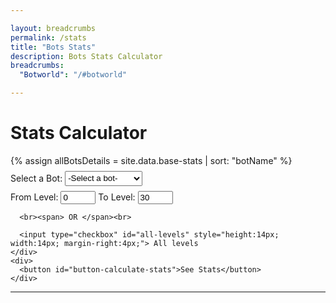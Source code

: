 ```yaml
---

layout: breadcrumbs
permalink: /stats
title: "Bots Stats"
description: Bots Stats Calculator
breadcrumbs:
  "Botworld": "/#botworld"

---
```


<!--- HTML Code -->
<div id="stats-page">
  <h1>Stats Calculator</h1>
  {% assign allBotsDetails = site.data.base-stats | sort: "botName" %}
  <div id="stats-input-section" style="margin: 8px 0px;">
    <div id="bot-input">
      <label for="selected-bot" required>Select a Bot:</label>
      <select id="selected-bot" style="height: 24px;">
        <option value="default"> -Select a bot- </option>
        {% for bot in allBotsDetails %}
          <option value="{{ bot.botName }}">{{ bot.botName }}</option>
        {% endfor %}
      </select>
    </div>
    <div id="levels-input" style="margin: 8px 0px;">
      <label for="from-level">From Level:</label>
      <input type="number" id="from-level" value="0" min="0" max="29">
      <label for="to-level">To Level:</label>
      <input type="number" id="to-level" value="30" min="1" max="30">

      <br><span> OR </span><br>

      <input type="checkbox" id="all-levels" style="height:14px; width:14px; margin-right:4px;"> All levels
    </div>
    <div>
      <button id="button-calculate-stats">See Stats</button>
    </div>
  </div>
  
  <hr>
  
  <div id="results-section" style="display:none;">
    <div id="results-title">
      <h2 class="bot-name"></h2>
    </div>
    <div id="results-data">
      <table id="results-table">
        <thead>
            <tr>
                <th>Level</th>
                <th>HP</th>
                <th>Attack</th>
                <th>DPS</th>
            </tr>
        </thead>
        <tbody>
        </tbody>
      </table>
    </div>
  </div>
</div>

<!--- Javascript Code -->
<script>
  // Grab all bot stats and details in data file from "_data/base-stats.json"
  const botsDetails = {{ allBotsDetails | jsonify }};
  var resultsSection = document.getElementById('results');
  const calculateButton = document.getElementById('button-calculate-stats');
  calculateButton.addEventListener("click", () => {  
    seeStats();
  });
  const allLevelsCheckbox = document.getElementById('all-levels');
  allLevelsCheckbox.addEventListener("change", () => {
    let fromValue = document.getElementById('from-level');
    let toValue = document.getElementById('to-level');
    if(allLevelsCheckbox.checked) {
      fromValue.disabled = true;
      toValue.disabled = true;
    }
    else {
      fromValue.disabled = false;
      toValue.disabled = false;
    }
  });

  
  /* Get the user inputs and check if the bot data exists in the data
   * Once everything is checked, send details to calculateStats()
   */
  function seeStats() {
    const selectedBot = document.getElementById('selected-bot').value.toLowerCase();
    if (selectedBot == 'default') {
      alert('Please select a bot');
      return;
    }
    else {
      let fromLevel, toLevel;
      if(allLevelsCheckbox.checked) {
        fromLevel = 1;
        toLevel = 30;
      }
      else {
        fromLevel = parseInt(document.getElementById('from-level').value);
        toLevel = parseInt(document.getElementById('to-level').value);
      
        // Level adjustments if incorrect
        if (fromLevel < 1) {
          fromLevel = 1;
        }
        else if (fromLevel > 30) {
          fromLevel = 30;
        }
        
        if (toLevel < fromLevel) {
          toLevel = fromLevel;
        }
        else if (toLevel < 1) {
          toLevel = 1;
        }
        else if (toLevel > 30) {
          toLevel = 30;
        }
      }
  
      var botStats = null;
      for(let i = 0; i < botsDetails.length; i++) {
        if(botsDetails[i].botName.toLowerCase() == selectedBot) {
          botStats = calculateStats(i, fromLevel, toLevel);
          break;
        }
      }
      if(botStats == null) {
        alert('Bot details not found! Please contact a wiki staff or send a feedback');
        return;
      }
      else {
        document.getElementById('results-section').style.display = "block";
        document.querySelector('#results-title .bot-name').innerText = selectedBot;
        createTable(botStats);
      }
    }
  }
  
  /* Main logic of the stats calculator
   * 
   *
   */
  function calculateStats(matchIndex, fromLevel, toLevel) {
    let helperHp = 1;
    let calculatedStats = [];
    const baseHp = botsDetails[matchIndex].baseStats.hp;
    const baseAttack = botsDetails[matchIndex].baseStats.attack;
    const baseDps = botsDetails[matchIndex].baseStats.dps;
    for(let level = fromLevel; level <= toLevel; level++) {
      if (level > 0 && level < 5) {
        // Exta 1.12, 1.09, 1.06, 1.03 multiplier for levels 1 to 4 respectively 
        helperHp = 1 + ((5 - level) * 0.03);
      }
      else {
        helperHp = 1;
      }
      // (level - fromLevel) = 0, 1, 2, ... which will act as indices for the array
      calculatedStats[level - fromLevel] = {
        "level": level,
        "hp": Math.round(baseHp * Math.pow(1.1, level-1) * helperHp),
        "attack": Math.round(baseAttack * Math.pow(1.1, level-1)),
        "dps": Math.round(baseDps * Math.pow(1.1, level-1))
      }
    }
    return calculatedStats;
  }
  
  // Creates table body to show calculated stats
  function createTable(botStats) {
    let resultsTableBody = document.querySelector('#results-table tbody');
    resultsTableBody.innerHTML = "";
    let row;
    botStats.forEach(levelStat => {
      row = document.createElement("tr");
      row.innerHTML = `
        <td>${levelStat.level}</td>
        <td>${levelStat.hp}</td>
        <td>${levelStat.attack}</td>
        <td>${levelStat.dps}</td>
      `;
      resultsTableBody.appendChild(row);
    });
  }  
  </script>
